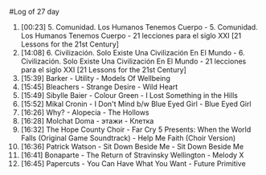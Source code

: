 #Log of 27 day

1. [00:23] 5. Comunidad. Los Humanos Tenemos Cuerpo - 5. Comunidad. Los Humanos Tenemos Cuerpo - 21 lecciones para el siglo XXI [21 Lessons for the 21st Century]
1. [14:08] 6. Civilización. Solo Existe Una Civilización En El Mundo - 6. Civilización. Solo Existe Una Civilización En El Mundo - 21 lecciones para el siglo XXI [21 Lessons for the 21st Century]
1. [15:39] Barker - Utility - Models Of Wellbeing
1. [15:45] Bleachers - Strange Desire - Wild Heart
1. [15:49] Sibylle Baier - Colour Green - I Lost Something in the Hills
1. [15:52] Mikal Cronin - I Don't Mind b/w Blue Eyed Girl - Blue Eyed Girl
1. [16:26] Why? - Alopecia - The Hollows
1. [16:28] Molchat Doma - этажи - Клетка
1. [16:32] The Hope County Choir - Far Cry 5 Presents: When the World Falls (Original Game Soundtrack) - Help Me Faith (Choir Version)
1. [16:36] Patrick Watson - Sit Down Beside Me - Sit Down Beside Me
1. [16:41] Bonaparte - The Return of Stravinsky Wellington - Melody X
1. [16:45] Papercuts - You Can Have What You Want - Future Primitive
